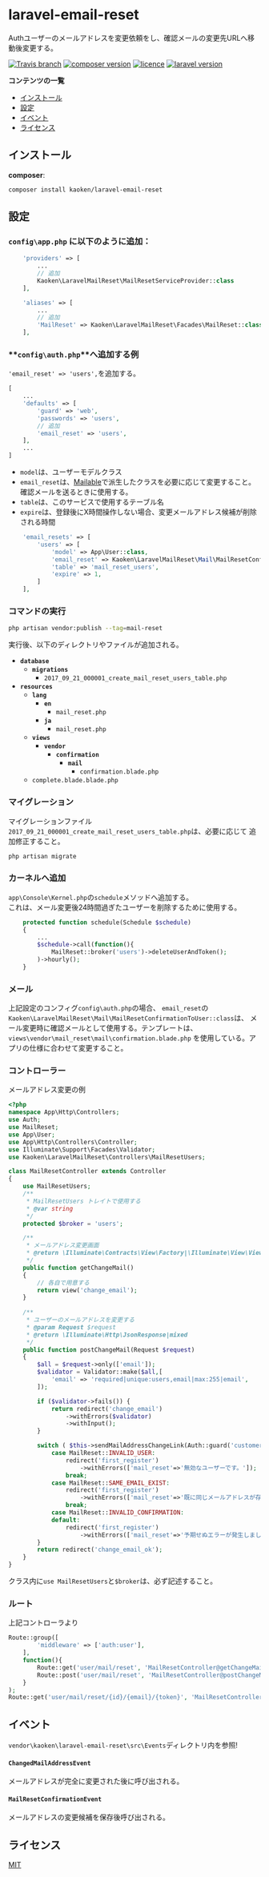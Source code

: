 # laravel-email-reset
Authユーザーのメールアドレスを変更依頼をし、確認メールの変更先URLへ移動後変更する。

[![Travis branch](https://img.shields.io/travis/rust-lang/rust/master.svg)](https://github.com/kaoken/laravel-email-reset)
[![composer version](https://img.shields.io/badge/version-1.0.3-blue.svg)](https://github.com/kaoken/laravel-email-reset)
[![licence](https://img.shields.io/badge/licence-MIT-blue.svg)](https://github.com/kaoken/laravel-email-reset)
[![laravel version](https://img.shields.io/badge/Laravel%20version-≧5.5-red.svg)](https://github.com/kaoken/laravel-email-reset)


__コンテンツの一覧__

- [インストール](#インストール)
- [設定](#設定)
- [イベント](#イベント)
- [ライセンス](#ライセンス)

## インストール

**composer**:

```bash
composer install kaoken/laravel-email-reset
```


## 設定

### **`config\app.php`** に以下のように追加：

```php
    'providers' => [
        ...
        // 追加
        Kaoken\LaravelMailReset\MailResetServiceProvider::class
    ],

    'aliases' => [
        ...
        // 追加
        'MailReset' => Kaoken\LaravelMailReset\Facades\MailReset::class
    ],
```

  
### **`config\auth.php`**へ追加する例
`'email_reset' => 'users',`を追加する。
```php
[
    ...
    'defaults' => [
        'guard' => 'web',
        'passwords' => 'users',
        // 追加
        'email_reset' => 'users',
    ],
    ...
]
```  

- `model`は、ユーザーモデルクラス
- `email_reset`は、[Mailable](https://readouble.com/laravel/5.5/ja/mail)で派生したクラスを必要に応じて変更すること。
確認メールを送るときに使用する。  
- `table`は、このサービスで使用するテーブル名
- `expire`は、登録後にX時間操作しない場合、変更メールアドレス候補が削除される時間

```php
    'email_resets' => [
        'users' => [
            'model' => App\User::class,
            'email_reset' => Kaoken\LaravelMailReset\Mail\MailResetConfirmationToUser::class,
            'table' => 'mail_reset_users',
            'expire' => 1,
        ]
    ],
```

### コマンドの実行
```bash
php artisan vendor:publish --tag=mail-reset
```
実行後、以下のディレクトリやファイルが追加される。   

* **`database`**
  * **`migrations`**
    * `2017_09_21_000001_create_mail_reset_users_table.php`
* **`resources`**
  * **`lang`**
    * **`en`**
      * `mail_reset.php`
    * **`ja`**
      * `mail_reset.php`
  * **`views`**
    * **`vendor`**
      * **`confirmation`**
        * **`mail`**
          * `confirmation.blade.php`
  * `complete.blade.blade.php`
     
### マイグレーション
マイグレーションファイル`2017_09_21_000001_create_mail_reset_users_table.php`は、必要に応じて
追加修正すること。

```bash
php artisan migrate
```

### カーネルへ追加
`app\Console\Kernel.php`の`schedule`メソッドへ追加する。  
これは、メール変更後24時間過ぎたユーザーを削除するために使用する。
```php
    protected function schedule(Schedule $schedule)
    {
        ...
        $schedule->call(function(){
            MailReset::broker('users')->deleteUserAndToken();
        )->hourly();
    }
```

### メール
上記設定のコンフィグ`config\auth.php`の場合、
`email_reset`の`Kaoken\LaravelMailReset\Mail\MailResetConfirmationToUser::class`は、
メール変更時に確認メールとして使用する。テンプレートは、`views\vendor\mail_reset\mail\confirmation.blade.php`
を使用している。アプリの仕様に合わせて変更すること。




### コントローラー
メールアドレス変更の例
```php
<?php
namespace App\Http\Controllers;
use Auth;
use MailReset;
use App\User;
use App\Http\Controllers\Controller;
use Illuminate\Support\Facades\Validator;
use Kaoken\LaravelMailReset\Controllers\MailResetUsers;

class MailResetController extends Controller
{  
    use MailResetUsers;
    /**
     * MailResetUsers トレイトで使用する 
     * @var string
     */
    protected $broker = 'users';

    /**
     * メールアドレス変更画面
     * @return \Illuminate\Contracts\View\Factory|\Illuminate\View\View
     */
    public function getChangeMail()
    {
        // 各自で用意する
        return view('change_email');
    }
    
    /**
     * ユーザーのメールアドレスを変更する
     * @param Request $request
     * @return \Illuminate\Http\JsonResponse|mixed
     */
    public function postChangeMail(Request $request)
    {
        $all = $request->only(['email']);
        $validator = Validator::make($all,[
            'email' => 'required|unique:users,email|max:255|email',
        ]);

        if ($validator->fails()) {
            return redirect('change_email')
                ->withErrors($validator)
                ->withInput();
        }

        switch ( $this->sendMailAddressChangeLink(Auth::guard('customer')->user()->id, $all['email']) ) {
            case MailReset::INVALID_USER:
                redirect('first_register')
                    ->withErrors(['mail_reset'=>'無効なユーザーです。']);
                break;
            case MailReset::SAME_EMAIL_EXIST:
                redirect('first_register')
                    ->withErrors(['mail_reset'=>'既に同じメールアドレスが存在します。']);
                break;
            case MailReset::INVALID_CONFIRMATION:
            default:
                redirect('first_register')
                    ->withErrors(['mail_reset'=>'予期せぬエラーが発生しました。']);
        }
        return redirect('change_email_ok');
    }
}
```
クラス内に`use MailResetUsers`と`$broker`は、必ず記述すること。

### ルート
上記コントローラより

```php
Route::group([
        'middleware' => ['auth:user'],
    ],
    function(){
        Route::get('user/mail/reset', 'MailResetController@getChangeMail');
        Route::post('user/mail/reset', 'MailResetController@postChangeMail');
    }
);
Route::get('user/mail/reset/{id}/{email}/{token}', 'MailResetController@getChangeMailAddress');
```

## イベント
`vendor\kaoken\laravel-email-reset\src\Events`ディレクトリ内を参照!  

#### `ChangedMailAddressEvent`
メールアドレスが完全に変更された後に呼び出される。  

#### `MailResetConfirmationEvent`
メールアドレスの変更候補を保存後呼び出される。  




## ライセンス

[MIT](https://github.com/kaoken/laravel-email-reset/blob/master/LICENSE.txt)